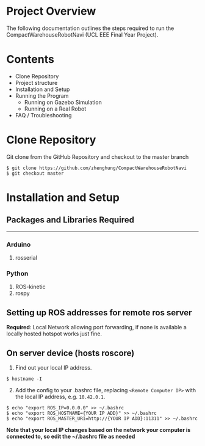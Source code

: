 # Project Overview

The following documentation outlines the steps required to run the CompactWarehouseRobotNavi (UCL EEE Final Year Project).

# Contents

- Clone Repository
- Project structure
- Installation and Setup
- Running the Program
    - Running on Gazebo Simulation
    - Running on a Real Robot
- FAQ / Troubleshooting


# Clone Repository

Git clone from the GitHub Repository and checkout to the master branch
```
$ git clone https://github.com/zhenghung/CompactWarehouseRobotNavi
$ git checkout master
```


# Installation and Setup 
## Packages and Libraries Required
---
### Arduino
1. rosserial


### Python
1. ROS-kinetic
2. rospy


## Setting up ROS addresses for remote ros server
**Required**: Local Network allowing port forwarding, if none is available a locally hosted hotspot works just fine.

## On server device (hosts roscore)
1. Find out your local IP address.
```
$ hostname -I
```

2. Add the config to your .bashrc file, replacing `<Remote Computer IP>` with the local IP address, e.g. `10.42.0.1`. 
```
$ echo "export ROS_IP=0.0.0.0" >> ~/.bashrc
$ echo "export ROS_HOSTNAME={YOUR IP ADD}" >> ~/.bashrc
$ echo "export ROS_MASTER_URI=http://{YOUR IP ADD}:11311" >> ~/.bashrc
```

**Note that your local IP changes based on the network your computer is connected to, so edit the ~/.bashrc file as needed**

